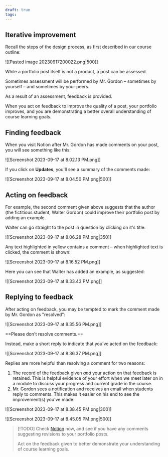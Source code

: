 ```yaml
---
draft: true
tags:
---
```


## Iterative improvement

Recall the steps of the design process, as first described in our course outline:

![[Pasted image 20230917200022.png|500]]

While a portfolio post itself is not a product, a post can be assessed.

Sometimes assessment will be performed by Mr. Gordon – sometimes by yourself – and sometimes by your peers.

As a result of an assessment, feedback is provided.

When you act on feedback to improve the quality of a post, your portfolio improves, and you are demonstrating a better overall understanding of course learning goals.

## Finding feedback

When you visit Notion after Mr. Gordon has made comments on your post, you will see something like this:

![[Screenshot 2023-09-17 at 8.02.13 PM.png]]

If you click on **Updates**, you'll see a summary of the comments made:

![[Screenshot 2023-09-17 at 8.04.50 PM.png|500]]

## Acting on feedback

For example, the second comment given above suggests that the author (the fictitious student, Walter Gordon) could improve their portfolio post by adding an example. 

Walter can go straight to the post in question by clicking on it's title:

![[Screenshot 2023-09-17 at 8.06.28 PM.png|350]]

Any text highlighted in yellow contains a comment – when highlighted text is clicked, the comment is shown:

![[Screenshot 2023-09-17 at 8.16.52 PM.png]]

Here you can see that Walter has added an example, as suggested:

![[Screenshot 2023-09-17 at 8.33.43 PM.png]]

## Replying to feedback

After acting on feedback, you may be tempted to mark the comment made by Mr. Gordon as "resolved":

![[Screenshot 2023-09-17 at 8.35.56 PM.png]]

==Please don't resolve comments.==

Instead, make a short reply to indicate that you've acted on the feedback:

![[Screenshot 2023-09-17 at 8.36.37 PM.png]]

Replies are more helpful than resolving a comment for two reasons:

1. The record of the feedback given *and* your action on that feedback is retained. This is helpful evidence of your effort when we meet later on in a module to discuss your progress and current grade in the course.
2. Mr. Gordon sees a notification and receives an email when students reply to comments. This makes it easier on his end to see the improvement(s) you've made:

![[Screenshot 2023-09-17 at 8.38.45 PM.png|300]]

![[Screenshot 2023-09-17 at 8.45.05 PM.png|500]]

> [!TODO]
> Check [Notion](https://notion.so) now, and see if you have any comments suggesting revisions to your portfolio posts.
> 
> Act on the feedback given to better demonstrate your understanding of course learning goals.